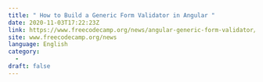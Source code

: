 ```yaml
---
title: " How to Build a Generic Form Validator in Angular "
date: 2020-11-03T17:22:23Z
link: https://www.freecodecamp.org/news/angular-generic-form-validator/?utm_medium=RSS&utm_source=news.12bit.vn
site: www.freecodecamp.org/news
language: English
category:
  -   
draft: false
---
```

